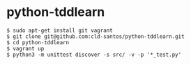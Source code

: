 # python-tddlearn

``` shell
$ sudo apt-get install git vagrant
$ git clone git@github.com:cld-santos/python-tddlearn.git
$ cd python-tddlearn
$ vagrant up
$ python3 -m unittest discover -s src/ -v -p '*_test.py'
```
